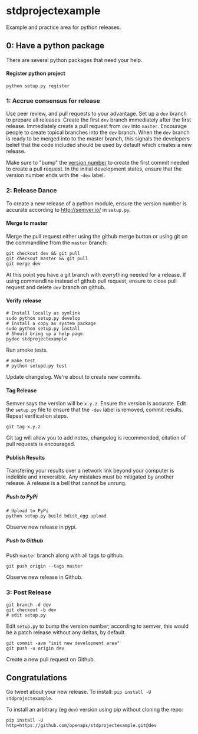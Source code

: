 # stdprojectexample
Example and practice area for python releases.

## 0: Have a python package
There are several python packages that need your help.

#### Register python project

`python setup.py register`

### 1: Accrue consensus for release

Use peer review, and pull requests to your advantage.
Set up a `dev` branch to prepare all releases.  Create the first `dev` branch
immediately after the first release.  Immediately create a pull request from
`dev` into `master`.  Encourage people to create topical branches into the
`dev` branch.  When the `dev` branch is ready to be merged into to the master
branch, this signals the developers belief that the code included should be
used by default which creates a new release.

Make sure to "bump" the [version number](http://semver.io/) to create the first
commit needed to create a pull request.  In the initial development states,
ensure that the version number ends with the `-dev` label.

### 2: Release Dance

To create a new release of a python module, ensure the version number is
accurate according to http://semver.io/ in `setup.py`.

#### Merge to master
Merge the pull request either using the github merge button or using git on the
commandline from the `master` branch:

```
git checkout dev && git pull
git checkout master && git pull
git merge dev
```


At this point you have a git branch with everything needed for a release.
If using commandline instead of github pull request, ensure to close pull
request and delete `dev` branch on github.

#### Verify release

```
# Install locally as symlink
sudo python setup.py develop
# Install a copy as system package
sudo python setup.py install
# Should bring up a help page.
pydoc stdprojectexample
```

Run smoke tests.
```
# make test
# python setupd.py test
```
Update changelog.
We're about to create new commits.

#### Tag Release

Semver says the version will be `x.y.z`.  Ensure the version is accurate.  Edit
the `setup.py` file to ensure that the `-dev` label is removed, commit results.
Repeat verification steps.

```
git tag x.y.z
```
Git tag will allow you to add notes, changelog is recommended, citation of pull
requests is encouraged.

#### Publish Results

Transfering your results over a network link beyond your computer is indelible
and irreversible.  Any mistakes must be mitigated by another release.  A
release is a bell that cannot be unrung.

##### Push to PyPi

```
# Upload to PyPi
python setup.py build bdist_egg upload
```
Observe new release in pypi.

##### Push to Github

Push `master` branch along with all tags to github.
```
git push origin --tags master
```

Observe new release in Github.


### 3: Post Release

```
git branch -d dev
git checkout -b dev
# edit setup.py

```

Edit `setup.py` to bump the version number; according to semver, this would be
a patch release without any deltas, by default.

```
git commit -avm "init new development area"
git push -u origin dev
```

Create a new pull request on Github.

## Congratulations

Go tweet about your new release.
To install: `pip install -U stdprojectexample`.

To install an arbitrary (eg `dev`) version using pip without cloning the repo:
```
pip install -U http+https://github.com/openaps/stdprojectexample.git@dev
```

